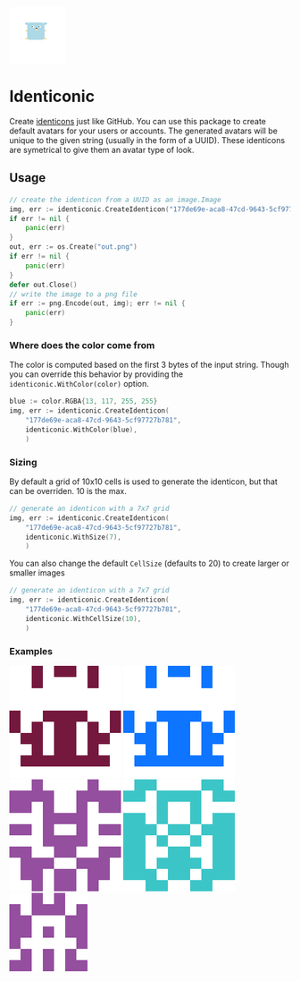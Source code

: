 <img src="https://github.com/alabianca/identiconic/blob/main/gopher_logo.png"/>

# Identiconic
Create [identicons](https://en.wikipedia.org/wiki/Identicon) just like GitHub.
You can use this package to create default avatars for your users or accounts.
The generated avatars will be unique to the given string (usually in the form of a UUID).
These identicons are symetrical to give them an avatar type of look.

## Usage
```go
// create the identicon from a UUID as an image.Image
img, err := identiconic.CreateIdenticon("177de69e-aca8-47cd-9643-5cf97727b781")
if err != nil {
    panic(err)
}
out, err := os.Create("out.png")
if err != nil {
    panic(err)
}
defer out.Close()
// write the image to a png file
if err := png.Encode(out, img); err != nil {
    panic(err)
}
```

### Where does the color come from
The color is computed based on the first 3 bytes of the input string. Though you can override this behavior by providing the `identiconic.WithColor(color)` option.
```go
blue := color.RGBA{13, 117, 255, 255}
img, err := identiconic.CreateIdenticon(
    "177de69e-aca8-47cd-9643-5cf97727b781", 
    identiconic.WithColor(blue),
    )
```

### Sizing
By default a grid of 10x10 cells is used to generate the identicon, but that can be overriden. 10 is the max. 
```go
// generate an identicon with a 7x7 grid
img, err := identiconic.CreateIdenticon(
    "177de69e-aca8-47cd-9643-5cf97727b781", 
    identiconic.WithSize(7),
    )
```

You can also change the default `CellSize` (defaults to 20) to create larger or smaller images
```go
// generate an identicon with a 7x7 grid
img, err := identiconic.CreateIdenticon(
    "177de69e-aca8-47cd-9643-5cf97727b781", 
    identiconic.WithCellSize(10),
    )
```

### Examples
<img src="https://github.com/alabianca/identiconic/blob/main/examples/example1.png"/>
<img src="https://github.com/alabianca/identiconic/blob/main/examples/example1_color.png"/>
<img src="https://github.com/alabianca/identiconic/blob/main/examples/example2.png"/>
<img src="https://github.com/alabianca/identiconic/blob/main/examples/example3.png"/>
<img src="https://github.com/alabianca/identiconic/blob/main/examples/example4.png"/>